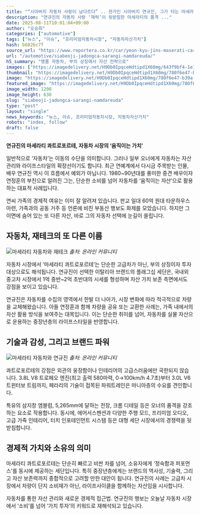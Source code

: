 ```yaml
---
title: "“시아버지 자동차 사랑이 남다르다” .. 한가인 시아버지 연규진, 그가 타는 마세라티의 정체에 ‘입이 쩍’"
description: "연규진의 자동차 사랑 ‘재력’이 뒷받침한 마세라티의 품격 ..."
date: 2025-08-11T10:01:04+09:00
author: "오승희"
categories: ["automotive"]
tags: ["뉴스", "이슈", "프리미엄자동차시장", "자동차자산가치"]
hash: b682bc7f
source_url: "https://www.reportera.co.kr/car/yeon-kyu-jins-maserati-car/"
url: "/automotive/siabeoji-jadongca-sarangi-namdareuda/"
h5_summary: "명품 자동차, 부의 상징에서 자산 전략으로"
images: ["https://imagedelivery.net/H9Db0IpqceHdtipd1X60mg/643f9bf4-1e1e-43d8-d676-bff75d078400/public", "https://imagedelivery.net/H9Db0IpqceHdtipd1X60mg/f93ab9d0-b185-4201-3cc8-bbb8d3774400/public", "https://imagedelivery.net/H9Db0IpqceHdtipd1X60mg/780f6e47-b39a-4ed6-4b40-28c960debb00/public"]
thumbnail: "https://imagedelivery.net/H9Db0IpqceHdtipd1X60mg/780f6e47-b39a-4ed6-4b40-28c960debb00/public"
image: "https://imagedelivery.net/H9Db0IpqceHdtipd1X60mg/780f6e47-b39a-4ed6-4b40-28c960debb00/public"
featured_image: "https://imagedelivery.net/H9Db0IpqceHdtipd1X60mg/780f6e47-b39a-4ed6-4b40-28c960debb00/public"
image_width: 1200
image_height: 630
slug: "siabeoji-jadongca-sarangi-namdareuda"
type: "post"
layout: "single"
news_keywords: "뉴스, 이슈, 프리미엄자동차시장, 자동차자산가치"
robots: "index, follow"
draft: false
---
```


**연규진의 마세라티 콰트로포르테, 자동차 시장의 ‘움직이는 가치’**

일반적으로 ‘자동차’는 이동의 수단을 의미합니다. 그러나 일부 오너에게 자동차는 자산 관리와 라이프스타일의 확장선이기도 합니다. 최근 연예계에서 다시금 주목받는 인물, 배우 연규진 역시 이 흐름에서 예외가 아닙니다. 1980~90년대를 풍미한 중견 배우이자 연정훈의 부친으로 알려진 그는, 단순한 소비를 넘어 자동차를 ‘움직이는 자산’으로 활용하는 대표적 사례입니다.

연씨 가족의 경제적 여유는 이미 잘 알려져 있습니다. 판교 일대 60억 원대 타운하우스 마련, 가족과의 공동 거주 등 언론에 비친 부동산 행보도 화제를 모았습니다. 하지만 그 이면에 숨어 있는 또 다른 자산, 바로 그의 자동차 선택에 눈길이 쏠립니다.

## 자동차, 재테크의 또 다른 이름  

![마세라티 자동차와 재테크](https://imagedelivery.net/H9Db0IpqceHdtipd1X60mg/643f9bf4-1e1e-43d8-d676-bff75d078400/public)
*출처: 온라인 커뮤니티*

자동차 시장에서 ‘마세라티 콰트로포르테’는 단순한 고급차가 아닌, 부의 상징이자 투자 대상으로도 해석됩니다. 연규진이 선택한 이탈리아 브랜드의 플래그십 세단은, 국내외 중고차 시장에서 1억 중반~2억 초반대의 시세를 형성하며 자산 가치 보존 측면에서도 강점을 보이고 있습니다.

연규진은 자동차를 수집의 영역에서 한발 더 나아가, 시장 변화에 따라 적극적으로 차량을 교체해왔습니다. 아들 연정훈과 함께 차량을 공유 또는 교환한 사례는, 가족 내에서의 자산 활용 방식을 보여주는 대목입니다. 이는 단순한 취미를 넘어, 자동차를 실물 자산으로 운용하는 중장년층의 라이프스타일을 반영합니다.

## 기술과 감성, 그리고 브랜드 파워  

![마세라티 자동차와 연규진](https://imagedelivery.net/H9Db0IpqceHdtipd1X60mg/f93ab9d0-b185-4201-3cc8-bbb8d3774400/public)
*출처: 온라인 커뮤니티*

콰트로포르테의 강점은 외관의 웅장함이나 인테리어의 고급스러움에만 국한되지 않습니다. 3.8L V8 트로페오 엔진(최고 출력 580마력, 0→100km/h 4.7초)부터 3.0L V6 트윈터보 트림까지, 페라리의 기술이 접목된 파워트레인은 마니아층의 수요를 견인합니다.

특유의 삼지창 엠블럼, 5,265mm에 달하는 전장, 크롬 디테일 등은 오너의 품격을 강조하는 요소로 작용합니다. 동시에, 에어서스펜션과 다양한 주행 모드, 프리미엄 오디오, 고급 가죽 인테리어, 터치 인포테인먼트 시스템 등은 대형 세단 시장에서의 경쟁력을 뒷받침합니다.

## 경제적 가치와 소유의 의미  
마세라티 콰트로포르테는 단순히 빠르고 비싼 차를 넘어, 소유자에게 ‘정숙함과 퍼포먼스’를 동시에 제공하는 세단입니다. 특히 중장년층에게는 브랜드의 역사성, 기술력, 그리고 자산 보존력까지 종합적으로 고려할 만한 대안이 됩니다. 연규진의 사례는 고급차 시장에서 차량이 단지 소비재가 아닌, 라이프사이클을 함께하는 자산임을 시사합니다.

자동차를 통한 자산 관리와 새로운 경제적 접근법. 연규진의 행보는 오늘날 자동차 시장에서 ‘소비’를 넘어 ‘가치 투자’의 키워드로 재해석되고 있습니다.

